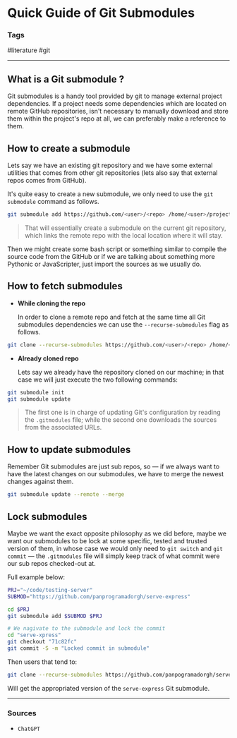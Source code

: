 # Quick Guide of Git Submodules

### Tags

#literature #git

---
## What is a Git submodule ?

Git submodules is a handy tool provided by git to manage external project dependencies. If a project needs some dependencies which are located on remote GitHub repositories, isn't necessary to manually download and store them within the project's repo at all, we can preferably make a reference to them.

## How to create a submodule

Lets say we have an existing git repository and we have some external utilities that comes from other git repositories (lets also say that external repos comes from GitHub).

It's quite easy to create a new submodule, we only need to use the `git submodule` command as follows.

```sh
git submodule add https://github.com/<user>/<repo> /home/<user>/project/<repo>
```

> That will essentially create a submodule on the current git repository, which links the remote repo with the local location where it will stay.

Then we might create some bash script or something similar to compile the source code from the GitHub or if we are talking about something more Pythonic or JavaScripter, just import the sources as we usually do.

## How to fetch submodules

- **While cloning the repo**

	In order to clone a remote repo and fetch at the same time all Git submodules dependencies we can use the `--recurse-submodules` flag as follows.

```sh
git clone --recurse-submodules https://github.com/<user>/<repo> /home/<user>/project/<repo>
```

- **Already cloned repo**

	Lets say we already have the repository cloned on our machine; in that case we will just execute the two following commands:

```sh
git submodule init
git submodule update
```

> The first one is in charge of updating Git's configuration by reading the `.gitmodules` file; while the second one downloads the sources from the associated URLs.

## How to update submodules

Remember Git submodules are just sub repos, so — if we always want to have the latest changes on our submodules, we have to merge the newest changes against them.

```sh
git submodule update --remote --merge
```

## Lock submodules

Maybe we want the exact opposite philosophy as we did before, maybe we want our submodules to be lock at some specific, tested and trusted version of them, in whose case we would only need to `git switch` and `git commit` — the `.gitmodules` file will simply keep track of what commit were our sub repos checked-out at.

Full example below:

```sh
PRJ="~/code/testing-server"
SUBMOD="https://github.com/panprogramadorgh/serve-express"

cd $PRJ
git submodule add $SUBMOD $PRJ

# We nagivate to the submodule and lock the commit
cd "serve-xpress"
git checkout "71c82fc"
git commit -S -m "Locked commit in submodule"
```

Then users that tend to:

```sh
git clone --recurse-submodules https://github.com/panpogramadorgh/serve-express
```

Will get the appropriated version of the `serve-express` Git submodule.

---
### Sources

- `ChatGPT`